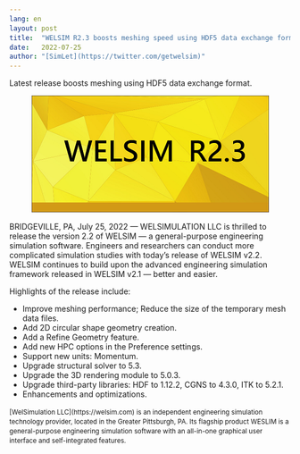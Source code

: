 ```yaml
---
lang: en
layout: post
title:  "WELSIM R2.3 boosts meshing speed using HDF5 data exchange format"
date:   2022-07-25
author: "[SimLet](https://twitter.com/getwelsim)"
---
```


Latest release boosts meshing using HDF5 data exchange format.

<p align="center">
  <img src="\assets\blog\welsim_splash_r23.png" alt="welsim_r23" />
</p>

BRIDGEVILLE, PA, July 25, 2022 — WELSIMULATION LLC is thrilled to release the version 2.2 of WELSIM — a general-purpose engineering simulation software. Engineers and researchers can conduct more complicated simulation studies with today’s release of WELSIM v2.2. WELSIM continues to build upon the advanced engineering simulation framework released in WELSIM v2.1 — better and easier.

Highlights of the release include:

* Improve meshing performance; Reduce the size of the temporary mesh data files.
* Add 2D circular shape geometry creation.
* Add a Refine Geometry feature.
* Add new HPC options in the Preference settings.
* Support new units: Momentum.
* Upgrade structural solver to 5.3.
* Upgrade the 3D rendering module to 5.0.3.
* Upgrade third-party libraries: HDF to 1.12.2, CGNS to 4.3.0, ITK to 5.2.1.
* Enhancements and optimizations.


<small>
[WelSimulation LLC](https://welsim.com) is an independent engineering simulation technology provider, located in the Greater Pittsburgh, PA. Its flagship product WESLIM is a general-purpose engineering simulation software with an all-in-one graphical user interface and self-integrated features.
</small>
